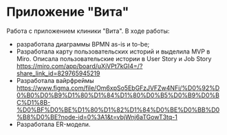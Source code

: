 # Приложение "Вита"
Работа с приложением клиники "Вита".
В ходе работы:
- разработала диаграммы BPMN as-is и to-be;
- Разработала карту пользовательских историй и выделила MVP в Miro. Описала пользовательские истории в User Story и Job Story https://miro.com/app/board/uXjVPt7kGI4=/?share_link_id=829765945219
- Разработала вайрфреймы https://www.figma.com/file/Om6xpSo5EbGFzJVFZw4NFi/%D0%92%D0%B0%D0%B9%D1%80%D1%84%D1%80%D0%B5%D0%B9%D0%BC%D1%8B-%D0%BF%D0%BE%D1%80%D1%82%D1%84%D0%BE%D0%BB%D0%B8%D0%BE?node-id=0%3A1&t=vbjWnj6aTGowT3tq-1
- Разработала ER-модели.
